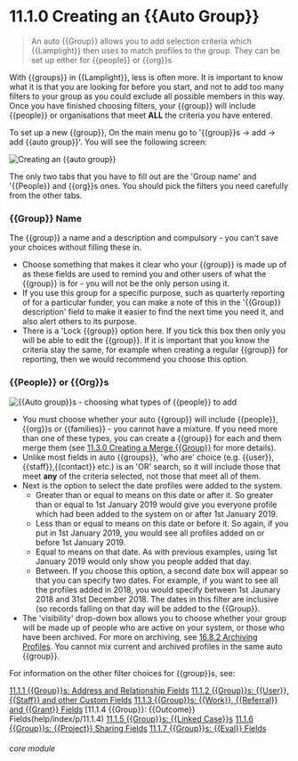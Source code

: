 # 11.1.0    Creating an {{Auto Group}}

> An auto {{Group}} allows you to add selection criteria which {{Lamplight}} then uses to match profiles to the group. They can be set up either for {{people}} or {{org}}s


With {{groups}} in {{Lamplight}}, less is often more. It is important to know what it is that you are looking for before you start, and not to add too many filters to your group as you could exclude all possible members in this way. Once you have finished choosing filters, your {{group}} will include {{people}} or organisations that meet **ALL** the criteria you have entered. 

To set up a new {{group}}, On the main menu go to '{{group}}s -> add -> add {{auto group}}'. You will see the following screen:

![Creating an {{auto group}}](103a.png)

The only two tabs that you have to fill out are the 'Group name' and '{{People}} and {{org}}s ones. You should pick the filters you need carefully from the other tabs. 


### {{Group}} Name

The {{group}} a name and a description and compulsory - you can't save your choices without filling these in.  
 - Choose something that makes it clear who your {{group}} is made up of as these fields are used to remind you and other users of what the {{group}} is for - you will not be the only person using it. 
- If you use this group for a specific purpose, such as quarterly reporting of for a particular funder, you can make a note of this in the '{{Group}} description' field to make it easier to find the next time you need it, and also alert others to its purpose. 
- There is a 'Lock {{group}} option here.  If you tick this box then only you will be able to edit the {{group}}. If it is important that you know the criteria stay the same, for example when creating a regular {{group}} for reporting, then we would recommend you choose this option. 


### {{People}} or {{Org}}s
 
![{{Auto group}}s - choosing what types of {{people}} to add](103b.png)

- You must choose whether your auto {{group}} will include {{people}}, {{org}}s or {{families}} - you cannot have a mixture. If you need more than one of these types, you can create a {{group}} for each and them merge them (see [11.3.0 Creating a Merge {{Group}}](/help/index/p/11.3.0) for more details). 
- Unlike most fields in auto {{groups}}, 'who are' choice (e.g. {{user}}, {{staff}},{{contact}} etc.) is an 'OR' search, so it will include those that meet **any** of the criteria selected, not those that meet all of them. 
- Next is the option to select the date profiles were added to the system.
  - Greater than or equal to means on this date or after it. So greater than or equal to 1st January 2019 would give you everyone profile which had been added to the system on or after 1st January 2019.
  - Less than or equal to means on this date or before it. So again, if you  put in 1st January 2019, you would see all profiles added on or before 1st January 2019.
  - Equal to means on that date. As with previous examples, using 1st January 2019 would only show you people added that day.
  - Between. If you choose this option, a second date box will appear so that you can specify two dates. For example, if you want to see all the profiles added in 2018, you would specify between 1st Jaunary 2018 and 31st December 2018. The dates in this filter are inclusive (so records falling on that day will be added to the {{Group}}.
- The 'visibility' drop-down box allows you to choose whether your group will be made up of people who are active on your system, or those who have been archived. For more on archiving, see [16.8.2 Archiving Profiles](/help/index/p/16.8.2). You cannot mix current and archived profiles in the same auto {{group}}.

For information on the other filter choices for {{group}}s, see:

[11.1.1 {{Group}}s: Address and Relationship Fields](/help/index/p/11.1.0)
[11.1.2 {{Group}}s: {{User}}, {{Staff}} and other Custom Fields](/help/index/p/11.1.3)
[11.1.3 {{Group}}s: {{Work}}, {{Referral}} and {{Grant}} Fields](/help/index/p/11.1.3)
[11.1.4 {{Group}}: {{Outcome}} Fields(help/index/p/11.1.4)
[11.1.5 {{Group}}s: {{Linked Case}}s](/help/index/p/11.1.5)
[11.1.6 {{Group}}s: {{Project}} Sharing Fields](/help/index/p/11.1.6)
[11.1.7 {{Group}}s: {{Eval}} Fields](help/index/p/11.1.7)


###### core module

